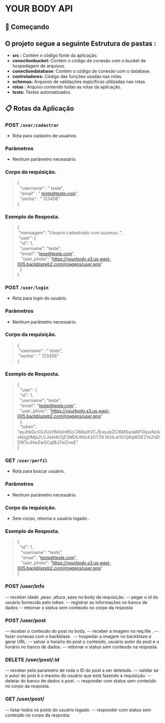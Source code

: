 # YOUR BODY API

## 🚀 Começando


## O projeto segue a seguinte Estrutura de pastas :

* **src :**  Contém o código fonte da aplicação.
* **conectionbucket:**  Contém o código de conexão com o bucket de hospedagem de arquivos.
* **conectiondatabase:**  Contém o código de conexão com o database.
* **controladores:** Código das funções usadas nas rotas.
* **schemas:** Arquivos de validações espicificas utilizadas nas rotas.
* **rotas :** Arquivo contendo todas as rotas da aplicação.
* **tests:** Testes automatizados.

## 📋 Rotas da Aplicação 

### POST  `/user/cadastrar`
* Rota para cadastro de usuários.

### Parâmetros
* Nenhum parâmetro necessário.

### Corpo da requisição.
> {
> <br>
>	&nbsp; "username" : " teste",
> <br>
> &nbsp; "email" : <span>" teste@teste.com"</span>,
> <br>
>	&nbsp; "senha" : " 123456"
> <br>
{

### Exemplo de Resposta.
>{
> <br>
>&nbsp;"mensagem": "Usuario cadastrado com sucesso .",
> <br>
>&nbsp;"user": {
> <br>
>&nbsp;&nbsp;"id": 1,
> <br>
>&nbsp;&nbsp;"username": "teste",
> <br>
>&nbsp;&nbsp;"email": "tese@teste.com",
> <br>
>&nbsp;&nbsp;	"user_photo": "https://yourbody.s3.us-east-005.backblazeb2.com/imagens/user.png"
><br>
>&nbsp;&nbsp;}
><br>
}

### POST  `/user/login`
* Rota para login do usuário.

### Parâmetros
* Nenhum parâmetro necessário.

### Corpo da requisição.
> {
> <br>
>&nbsp;"username" : " teste",
> <br>
>&nbsp;"senha" : " 123456"
> <br>
{

### Exemplo de Resposta.
>{
><br>
>&nbsp;&nbsp;"user": {
><br>
>&nbsp;&nbsp;"id": 1,
><br>
>&nbsp;&nbsp;"username": "teste",
><br>
>&nbsp;&nbsp;"email": "teste@teste.com",
><br>
>&nbsp;&nbsp;"user_photo": "https://yourbody.s3.us-east-005.backblazeb2.com/imagens/user.png"
><br>
>&nbsp;&nbsp;},
><br>
>&nbsp;&nbsp;"token": "eyJhbGciOiJIUzI1NiIsInR5cCI6IkpXVCJ9.eyJpZCI6MSwiaWF0IjoxNzAxNzg0Mjk2LCJleHAiOjE3MDE4NzA2OTZ9.WztLw1G7jiKqi6OE2YeZdDDNTsJHwZwSCqtBJ7wZvwE"
><br>
>}
><br>


### GET `/user/perfil`

* Rota para buscar usuário.

### Parâmetros
* Nenhum parâmetro necessário.

### Corpo da requisição.
* Sem corpo, retorna o usuário logado .

### Exemplo de Resposta.
>{
><br>
>	&nbsp;&nbsp;"id": 1,
><br>
>&nbsp;&nbsp;	"username": "teste",
><br>
>&nbsp;&nbsp;	"email": "teste@teste.com",
><br>
>&nbsp;&nbsp;&nbsp;"user_photo": "https://yourbody.s3.us-east-005.backblazeb2.com/imagens/user.png"
><br>
>}
><br>

### POST /user/info

-- receber idade ,peso ,altura ,sexo no body da requisição.
-- pegar o id do usuário fornecido pelo token.
-- registrar as informações no banco de dados
-- retornar o status sem conteúdo no corpo da resposta

### POST /user/post

-- receber o conteudo do post no body.
-- receber a imagem no req.file .
-- fazer conexao com o backblaze .
-- hospedar a imagem no backblaze e gerar URL.
-- salvar o horario do post o conteúdo, usuário autor do post e o horário no banco de dados.
-- retornar o status sem conteudo na resposta.

### DELETE /user/post/:id

-- receber pelo parametro de roda o ID do post a ser deletado.
-- validar se o autor do post é o mesmo do usuário que está fazendo a requisição.
-- deletar do banco de dados o post.
-- responder com status sem conteúdo no corpo da resposta.

### GET /user/post/

-- listar todos os posts do usuário logado.
-- responder com status sem conteúdo no corpo da resposta.

